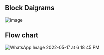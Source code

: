 ## Block Daigrams

![image](https://user-images.githubusercontent.com/102661424/168617491-4021f7b6-0996-4d6d-aa75-36aa896da286.png)


## Flow chart

![WhatsApp Image 2022-05-17 at 6 18 45 PM](https://user-images.githubusercontent.com/102661412/168830381-e5b029d5-7150-4dd5-9742-75d8eaed0604.jpeg)
